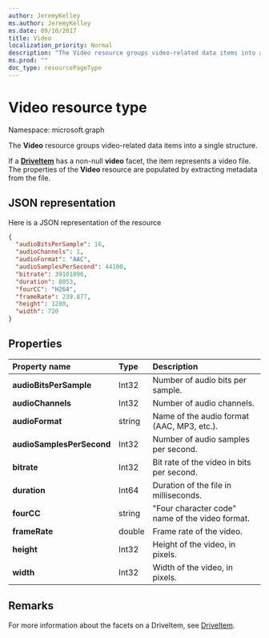 ```yaml
---
author: JeremyKelley
ms.author: JeremyKelley
ms.date: 09/10/2017
title: Video
localization_priority: Normal
description: "The Video resource groups video-related data items into a single structure."
ms.prod: ""
doc_type: resourcePageType
---
```


# Video resource type

Namespace: microsoft.graph

The **Video** resource groups video-related data items into a single structure.

If a [**DriveItem**](driveitem.md) has a non-null **video** facet, the item represents a video file.
The properties of the **Video** resource are populated by extracting metadata from the file.

## JSON representation

Here is a JSON representation of the resource

<!-- {
  "blockType": "resource",
  "optionalProperties": [  ],
  "@odata.type": "microsoft.graph.video"
}-->

```json
{
  "audioBitsPerSample": 16,
  "audioChannels": 1,
  "audioFormat": "AAC",
  "audioSamplesPerSecond": 44100,
  "bitrate": 39101896,
  "duration": 8053,
  "fourCC": "H264",
  "frameRate": 239.877,
  "height": 1280,
  "width": 720
}
```

## Properties

| Property name             | Type   | Description
|:--------------------------|:-------|:----------------------------------------
| **audioBitsPerSample**    | Int32  | Number of audio bits per sample.
| **audioChannels**         | Int32  | Number of audio channels.
| **audioFormat**           | string | Name of the audio format (AAC, MP3, etc.).
| **audioSamplesPerSecond** | Int32  | Number of audio samples per second.
| **bitrate**               | Int32  | Bit rate of the video in bits per second.
| **duration**              | Int64  | Duration of the file in milliseconds.
| **fourCC**                | string | "Four character code" name of the video format.
| **frameRate**             | double | Frame rate of the video.
| **height**                | Int32  | Height of the video, in pixels.
| **width**                 | Int32  | Width of the video, in pixels.

[item-resource]: ../resources/driveitem.md

## Remarks

For more information about the facets on a DriveItem, see [DriveItem](driveitem.md).

<!-- {
  "type": "#page.annotation",
  "description": "The video facet provides information about the properties of a video file.",
  "keywords": "bitrate,duration,size,video",
  "section": "documentation",
  "tocPath": "Facets/Video"
} -->
